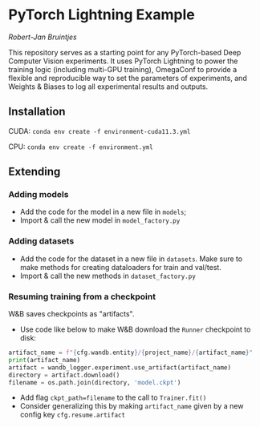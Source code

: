 # PyTorch Lightning Example

*Robert-Jan Bruintjes*

This repository serves as a starting point for any PyTorch-based Deep Computer Vision experiments. It uses PyTorch Lightning to power the training logic (including multi-GPU training), OmegaConf to provide a flexible and reproducible way to set the parameters of experiments, and Weights & Biases to log all experimental results and outputs.

## Installation

CUDA: `conda env create -f environment-cuda11.3.yml`

CPU: `conda env create -f environment.yml`

## Extending

### Adding models

- Add the code for the model in a new file in `models`;
- Import & call the new model in `model_factory.py`

### Adding datasets

- Add the code for the dataset in a new file in `datasets`. Make sure to make methods for creating dataloaders for train and val/test.
- Import & call the new methods in `dataset_factory.py`

### Resuming training from a checkpoint

W&B saves checkpoints as "artifacts".

- Use code like below to make W&B download the `Runner` checkpoint to disk:

```python
artifact_name = f"{cfg.wandb.entity}/{project_name}/{artifact_name}"
print(artifact_name)
artifact = wandb_logger.experiment.use_artifact(artifact_name)
directory = artifact.download()
filename = os.path.join(directory, 'model.ckpt')
```

- Add flag `ckpt_path=filename` to the call to `Trainer.fit()`
- Consider generalizing this by making `artifact_name` given by a new config key `cfg.resume.artifact`
